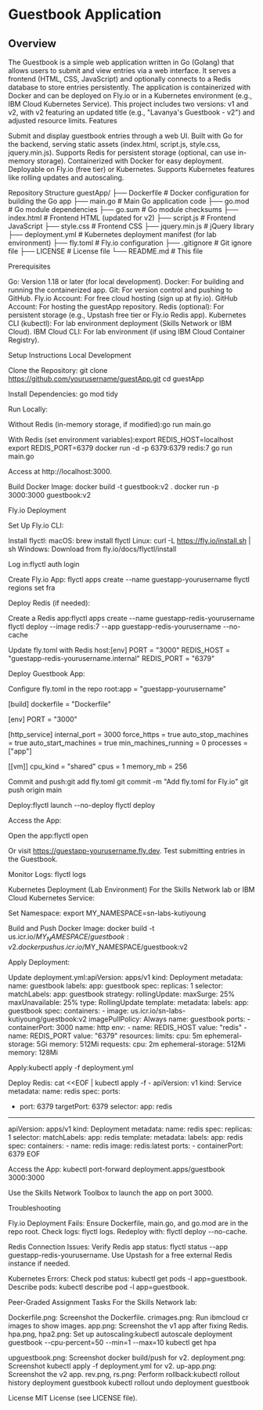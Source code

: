 # Guestbook Application
## Overview
The Guestbook is a simple web application written in Go (Golang) that allows users to submit and view entries via a web interface. It serves a frontend (HTML, CSS, JavaScript) and optionally connects to a Redis database to store entries persistently. The application is containerized with Docker and can be deployed on Fly.io or in a Kubernetes environment (e.g., IBM Cloud Kubernetes Service). This project includes two versions: v1 and v2, with v2 featuring an updated title (e.g., "Lavanya's Guestbook - v2") and adjusted resource limits.
Features

Submit and display guestbook entries through a web UI.
Built with Go for the backend, serving static assets (index.html, script.js, style.css, jquery.min.js).
Supports Redis for persistent storage (optional, can use in-memory storage).
Containerized with Docker for easy deployment.
Deployable on Fly.io (free tier) or Kubernetes.
Supports Kubernetes features like rolling updates and autoscaling.

Repository Structure
guestApp/
├── Dockerfile        # Docker configuration for building the Go app
├── main.go           # Main Go application code
├── go.mod            # Go module dependencies
├── go.sum            # Go module checksums
├── index.html        # Frontend HTML (updated for v2)
├── script.js         # Frontend JavaScript
├── style.css         # Frontend CSS
├── jquery.min.js     # jQuery library
├── deployment.yml    # Kubernetes deployment manifest (for lab environment)
├── fly.toml          # Fly.io configuration
├── .gitignore        # Git ignore file
├── LICENSE           # License file
└── README.md         # This file

Prerequisites

Go: Version 1.18 or later (for local development).
Docker: For building and running the containerized app.
Git: For version control and pushing to GitHub.
Fly.io Account: For free cloud hosting (sign up at fly.io).
GitHub Account: For hosting the guestApp repository.
Redis (optional): For persistent storage (e.g., Upstash free tier or Fly.io Redis app).
Kubernetes CLI (kubectl): For lab environment deployment (Skills Network or IBM Cloud).
IBM Cloud CLI: For lab environment (if using IBM Cloud Container Registry).

Setup Instructions
Local Development

Clone the Repository:
git clone https://github.com/yourusername/guestApp.git
cd guestApp


Install Dependencies:
go mod tidy


Run Locally:

Without Redis (in-memory storage, if modified):go run main.go


With Redis (set environment variables):export REDIS_HOST=localhost
export REDIS_PORT=6379
docker run -d -p 6379:6379 redis:7
go run main.go


Access at http://localhost:3000.


Build Docker Image:
docker build -t guestbook:v2 .
docker run -p 3000:3000 guestbook:v2



Fly.io Deployment

Set Up Fly.io CLI:

Install flyctl:
macOS: brew install flyctl
Linux: curl -L https://fly.io/install.sh | sh
Windows: Download from fly.io/docs/flyctl/install


Log in:flyctl auth login




Create Fly.io App:
flyctl apps create --name guestapp-yourusername
flyctl regions set fra


Deploy Redis (if needed):

Create a Redis app:flyctl apps create --name guestapp-redis-yourusername
flyctl deploy --image redis:7 --app guestapp-redis-yourusername --no-cache


Update fly.toml with Redis host:[env]
  PORT = "3000"
  REDIS_HOST = "guestapp-redis-yourusername.internal"
  REDIS_PORT = "6379"




Deploy Guestbook App:

Configure fly.toml in the repo root:app = "guestapp-yourusername"

[build]
  dockerfile = "Dockerfile"

[env]
  PORT = "3000"

[http_service]
  internal_port = 3000
  force_https = true
  auto_stop_machines = true
  auto_start_machines = true
  min_machines_running = 0
  processes = ["app"]

[[vm]]
  cpu_kind = "shared"
  cpus = 1
  memory_mb = 256


Commit and push:git add fly.toml
git commit -m "Add fly.toml for Fly.io"
git push origin main


Deploy:flyctl launch --no-deploy
flyctl deploy




Access the App:

Open the app:flyctl open


Or visit https://guestapp-yourusername.fly.dev.
Test submitting entries in the Guestbook.


Monitor Logs:
flyctl logs



Kubernetes Deployment (Lab Environment)
For the Skills Network lab or IBM Cloud Kubernetes Service:

Set Namespace:
export MY_NAMESPACE=sn-labs-kutiyoung


Build and Push Docker Image:
docker build -t us.icr.io/$MY_NAMESPACE/guestbook:v2 .
docker push us.icr.io/$MY_NAMESPACE/guestbook:v2


Apply Deployment:

Update deployment.yml:apiVersion: apps/v1
kind: Deployment
metadata:
  name: guestbook
  labels:
    app: guestbook
spec:
  replicas: 1
  selector:
    matchLabels:
      app: guestbook
  strategy:
    rollingUpdate:
      maxSurge: 25%
      maxUnavailable: 25%
    type: RollingUpdate
  template:
    metadata:
      labels:
        app: guestbook
    spec:
      containers:
      - image: us.icr.io/sn-labs-kutiyoung/guestbook:v2
        imagePullPolicy: Always
        name: guestbook
        ports:
        - containerPort: 3000
          name: http
        env:
        - name: REDIS_HOST
          value: "redis"
        - name: REDIS_PORT
          value: "6379"
        resources:
          limits:
            cpu: 5m
            ephemeral-storage: 5Gi
            memory: 512Mi
          requests:
            cpu: 2m
            ephemeral-storage: 512Mi
            memory: 128Mi


Apply:kubectl apply -f deployment.yml




Deploy Redis:
cat <<EOF | kubectl apply -f -
apiVersion: v1
kind: Service
metadata:
  name: redis
spec:
  ports:
  - port: 6379
    targetPort: 6379
  selector:
    app: redis
---
apiVersion: apps/v1
kind: Deployment
metadata:
  name: redis
spec:
  replicas: 1
  selector:
    matchLabels:
      app: redis
  template:
    metadata:
      labels:
        app: redis
    spec:
      containers:
      - name: redis
        image: redis:latest
        ports:
        - containerPort: 6379
EOF


Access the App:
kubectl port-forward deployment.apps/guestbook 3000:3000


Use the Skills Network Toolbox to launch the app on port 3000.



Troubleshooting

Fly.io Deployment Fails:
Ensure Dockerfile, main.go, and go.mod are in the repo root.
Check logs: flyctl logs.
Redeploy with: flyctl deploy --no-cache.


Redis Connection Issues:
Verify Redis app status: flyctl status --app guestapp-redis-yourusername.
Use Upstash for a free external Redis instance if needed.


Kubernetes Errors:
Check pod status: kubectl get pods -l app=guestbook.
Describe pods: kubectl describe pod -l app=guestbook.



Peer-Graded Assignment Tasks
For the Skills Network lab:

Dockerfile.png: Screenshot the Dockerfile.
crimages.png: Run ibmcloud cr images to show images.
app.png: Screenshot the v1 app after fixing Redis.
hpa.png, hpa2.png: Set up autoscaling:kubectl autoscale deployment guestbook --cpu-percent=50 --min=1 --max=10
kubectl get hpa


upguestbook.png: Screenshot docker build/push for v2.
deployment.png: Screenshot kubectl apply -f deployment.yml for v2.
up-app.png: Screenshot the v2 app.
rev.png, rs.png: Perform rollback:kubectl rollout history deployment guestbook
kubectl rollout undo deployment guestbook



License
MIT License (see LICENSE file).
